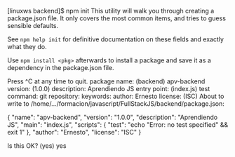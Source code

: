 [linuxws backend]$ npm init
This utility will walk you through creating a package.json file.
It only covers the most common items, and tries to guess sensible defaults.

See `npm help init` for definitive documentation on these fields
and exactly what they do.

Use `npm install <pkg>` afterwards to install a package and
save it as a dependency in the package.json file.

Press ^C at any time to quit.
package name: (backend) apv-backend
version: (1.0.0) 
description: Aprendiendo JS
entry point: (index.js) 
test command: 
git repository: 
keywords: 
author: Ernesto
license: (ISC) 
About to write to /home/.../formacion/javascript/FullStackJS/backend/package.json:

{
  "name": "apv-backend",
  "version": "1.0.0",
  "description": "Aprendiendo JS",
  "main": "index.js",
  "scripts": {
    "test": "echo \"Error: no test specified\" && exit 1"
  },
  "author": "Ernesto",
  "license": "ISC"
}


Is this OK? (yes) yes
